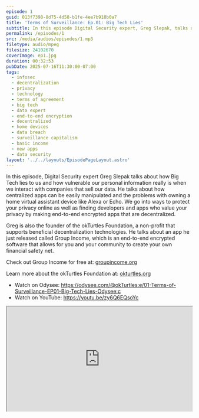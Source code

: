 ```yaml
---
episode: 1
guid: 013f7398-8d75-4d58-b1fe-4ee7b918b0a7
title: 'Terms of Surveillance: Ep.01: Big Tech Lies'
subtitle: In this episode Digital Security expert, Greg Slepak, talks about how Big Tech lies to us and how vulnerable our personal information really is when we interact with companies that sell our data.
permalink: /episodes/1
src: /media/audios/episodes/1.mp3
filetype: audio/mpeg
filesize: 24102670
coverImage: ep1.jpg
duration: 00:32:53
pubDate: 2025-07-16T11:30:00-07:00
tags:
  - infosec
  - decentralization
  - privacy
  - technology
  - terms of agreement
  - big tech
  - data expert
  - end-to-end encryption
  - decentralized
  - home devices
  - data breach
  - surveillance capitalism
  - basic income
  - new apps
  - data security
layout: '../../layouts/EpisodePageLayout.astro'
---
```


In this episode, Digital Security expert Greg Slepak talks about how Big Tech lies to us and how vulnerable our personal information really is when we interact with companies that sell our data. He talks about how centralized apps can be easily manipulated and the problems with owning a home virtual assistant device like Alexa or Echo. We go into ways to protect your privacy online as well as finding developers and apps who value your privacy by making end-to-end encrypted apps that are decentralized.

Greg is also the founder of the okTurtles Foundation, a non-profit that supports beneficial decentralization technologies. He talks about an app he just released called Group Income, which is an end-to-end encrypted software that allows for you and your community to create your own financial safety net.

Check out Group Income for free at: [groupincome.org](https://groupincome.org)

Learn more about the okTurtles Foundation at: [okturtles.org](https://okturtles.org)

- Watch on Odysee: https://odysee.com/@okTurtles:e/01-Terms-of-Surveillance-EP01-Big-Tech-Lies-Odysee:c
- Watch on YouTube: https://youtu.be/zy6Q6EQsoYc

<iframe id="odysee-iframe" style="width:100%; aspect-ratio:16 / 9;" src="https://odysee.com/%24/embed/%40okTurtles%3Ae%2F01-Terms-of-Surveillance-EP01-Big-Tech-Lies-Odysee%3Ac?r=J91Yd9UJDqP36LmGQZaGwG95T1NcnzDW" allowfullscreen></iframe>
